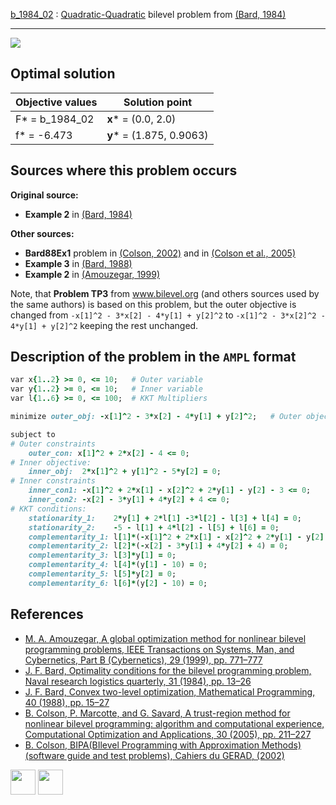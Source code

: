 [b_1984_02](/BASBLib/QP-QP/b_1984_02) : [Quadratic-Quadratic](/BASBLib/QP-QP-problems) bilevel problem from [(Bard, 1984)][Bard, 1984]

---

![](/BASBLib/images/b_1984_02_eq.jpg)

## Optimal solution

Objective values   | Solution point           |
------------------ | ------------------------ |
F* = b_1984_02     | __x__* = (0.0, 2.0)      |
f* = -6.473        | __y__* = (1.875, 0.9063) |

## Sources where this problem occurs

__Original source:__

 - __Example 2__ in [(Bard, 1984)][Bard, 1984]

__Other sources:__

 - __Bard88Ex1__ problem in [(Colson, 2002)][Colson, 2002] and in [(Colson et al., 2005)][Colson et al., 2005]
 - __Example 3__ in [(Bard, 1988)][Bard, 1988]
 - __Example 2__ in [(Amouzegar, 1999)][Amouzegar, 1999]
 
 Note, that __Problem TP3__ from www.bilevel.org (and others sources used by the same authors) is based on this problem, but the outer objective is changed from 
 `-x[1]^2 - 3*x[2] - 4*y[1] + y[2]^2` to `-x[1]^2 - 3*x[2]^2 - 4*y[1] + y[2]^2` keeping the rest unchanged.

## Description of the problem in the `AMPL` format

```ruby
var x{1..2} >= 0, <= 10;   # Outer variable
var y{1..2} >= 0, <= 10;   # Inner variable
var l{1..6} >= 0, <= 100;  # KKT Multipliers

minimize outer_obj: -x[1]^2 - 3*x[2] - 4*y[1] + y[2]^2;   # Outer objective

subject to
# Outer constraints
    outer_con: x[1]^2 + 2*x[2] - 4 <= 0;
# Inner objective:
    inner_obj:  2*x[1]^2 + y[1]^2 - 5*y[2] = 0;
# Inner constraints
    inner_con1: -x[1]^2 + 2*x[1] - x[2]^2 + 2*y[1] - y[2] - 3 <= 0;
    inner_con2: -x[2] - 3*y[1] + 4*y[2] + 4 <= 0;
# KKT conditions:
    stationarity_1:    2*y[1] + 2*l[1] -3*l[2] - l[3] + l[4] = 0;
    stationarity_2:    -5 - l[1] + 4*l[2] - l[5] + l[6] = 0;
    complementarity_1: l[1]*(-x[1]^2 + 2*x[1] - x[2]^2 + 2*y[1] - y[2] -3) = 0;
    complementarity_2: l[2]*(-x[2] - 3*y[1] + 4*y[2] + 4) = 0;
    complementarity_3: l[3]*y[1] = 0;
    complementarity_4: l[4]*(y[1] - 10) = 0;
    complementarity_5: l[5]*y[2] = 0;
    complementarity_6: l[6]*(y[2] - 10) = 0;
```

##  References

 - [M. A. Amouzegar, A global optimization method for nonlinear bilevel programming problems, IEEE Transactions on Systems, Man, and Cybernetics, Part B (Cybernetics), 29 (1999), pp. 771–777](https://doi.org/10.1109/3477.809031)
 - [J. F. Bard, Optimality conditions for the bilevel programming problem, Naval research logistics quarterly, 31 (1984), pp. 13–26](https://doi.org/10.1002/nav.3800310104)
 - [J. F. Bard, Convex two-level optimization, Mathematical Programming, 40 (1988), pp. 15–27](https://doi.org/10.1007/BF01580720)
 - [B. Colson, P. Marcotte, and G. Savard, A trust-region method for nonlinear bilevel programming: algorithm and computational experience, Computational Optimization and Applications, 30 (2005), pp. 211–227](https://doi.org/10.1007/s10589-005-4612-4)
 - [B. Colson, BIPA(BIlevel Programming with Approximation Methods)(software guide and test problems), Cahiers du GERAD, (2002)](https://www.gerad.ca/en/papers/G-2002-37/view)

[<img src="http://www.interupgrade.com/images/pfeil-backbutton.png" width="40" height="40">](/BASBLib/QP-QP-problems "Back to summary of QP-QP bilevel problems")
[<img src="https://cdn1.iconfinder.com/data/icons/MetroStation-PNG/128/MB__home.png" width="40" height="40">](/BASBLib/index "Back to homepage")

[Amouzegar, 1999]: https://doi.org/10.1109/3477.809031
[Bard, 1984]: https://doi.org/10.1002/nav.3800310104
[Bard, 1988]: https://doi.org/10.1007/BF01580720
[Colson, 2002]: https://www.gerad.ca/en/papers/G-2002-37/view
[Colson et al., 2005]: https://doi.org/10.1007/s10589-005-4612-4
